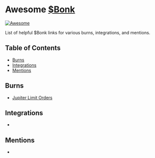 Awesome [$Bonk](https://www.bonkcoin.com)
====

[![Awesome](https://awesome.re/badge.svg)](https://awesome.re)

List of helpful $Bonk links for various burns, integrations, and mentions.

## Table of Contents

- [Burns](#burns)
- [Integrations](#integrations)
- [Mentions](#mentions)

## Burns

- [Jupiter Limit Orders](https://twitter.com/JupiterExchange/status/1610233682782212096)

## Integrations

- 

## Mentions

-
